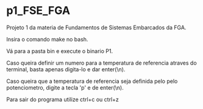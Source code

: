 # p1_FSE_FGA
Projeto 1 da materia de Fundamentos de Sistemas Embarcados da FGA.

Insira o comando make no bash.

Vá para a pasta bin e execute o binario P1.

Caso queira definir um numero para a temperatura de referencia atraves do terminal, basta apenas digita-lo e dar enter(\n).

Caso queira que a temperatura de referencia seja definida pelo pelo potenciometro, digite a tecla 'p' e de enter(\n).

Para sair do programa utilize ctrl+c ou ctrl+z